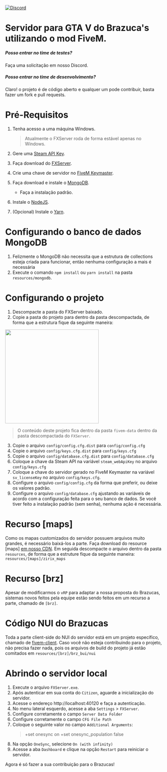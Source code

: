 [![Discord](https://img.shields.io/discord/591914197219016707.svg?label=&logo=discord&logoColor=ffffff&color=7389D8&labelColor=6A7EC2)](https://discord.gg/BAZ5aCU)

# Servidor para GTA V do Brazuca's utilizando o mod FiveM.

##### Posso entrar no time de testes?

Faça uma solicitação em nosso Discord.

##### Posso entrar no time de desenvolvimento?

Claro! o projeto é de código aberto e qualquer um pode contribuir, basta fazer um fork e pull requests.

# Pré-Requisitos

1. Tenha acesso a uma máquina Windows.

   > Atualmente o FXServer roda de forma estável apenas no Windows.

2. Gere uma [Steam API Key](https://steamcommunity.com/dev/apikey).

3. Faça download do [FXServer](https://runtime.fivem.net/artifacts/fivem/build_server_windows/master/).

4. Crie uma chave de servidor no [FiveM Keymaster](https://keymaster.fivem.net).

5. Faça download e instale o [MongoDB](https://www.mongodb.com/try/download/community?tck=docs_server).
    - Faça a instalação padrão.

6. Instale o [NodeJS](https://nodejs.org/en/download/).

7. (Opcional) Instale o [Yarn](https://classic.yarnpkg.com/en/docs/install).

# Configurando o banco de dados MongoDB

1. Felizmente o MongoDB não necessita que a estrutura de collections esteja criada para funcionar, então nenhuma
   configuração a mais é necessária
2. Execute o comando `npm install` ou `yarn install` na pasta `resources/mongodb`.

# Configurando o projeto

1. Descompacte a pasta do FXServer baixado.
2. Copie a pasta do projeto para dentro da pasta descompactada, de forma que a estrutura fique da seguinte maneira:

<img src="https://cdn.brz.gg/fivem-data/instalacao_servidor_1.png" width="300px"/>

> O conteúdo deste projeto fica dentro da pasta `fivem-data` dentro da pasta descompactada do `FXServer`.

3. Copie o arquivo `config/config.cfg.dist` para `config/config.cfg`
4. Copie o arquivo `config/keys.cfg.dist` para `config/keys.cfg`
5. Copie o arquivo `config/database.cfg.dist` para `config/database.cfg`
6. Coloque a chave da Steam API na variável `steam_webApiKey` no arquivo `config/keys.cfg`
7. Coloque a chave do servidor gerado no FiveM Keymaster na variável `sv_licenseKey` no arquivo `config/keys.cfg`.
8. Configure o arquivo `config/config.cfg` da forma que preferir, ou deixe os valores padrão.
9. Configure o arquivo `config/database.cfg` ajustando as variáveis de acordo com a configuração feita para o seu banco
   de dados. Se você tiver feito a instalação padrão (sem senha), nenhuma ação é necessária.

# Recurso [maps]

Como os mapas customizados do servidor possuem arquivos muito grandes, é necessário baixá-los a parte. Faça download do
resource [maps] [em nosso CDN](https://cdn.brz.gg/fivem-data/%5Bmap%5D.zip). Em seguida descompacte o arquivo dentro da
pasta `resources`, de forma que a estruture fique da seguinte maneira: `resources/[maps]/zirix_maps`

# Recurso [brz]

Apesar de modificarmos o `vRP` para adaptar a nossa proposta do Brazucas, sistemas novos feitos pela equipe estão sendo
feitos em um recurso a parte, chamado de `[brz]`.

# Código NUI do Brazucas

Toda a parte client-side do NUI do servidor está em um projeto específico, chamado
de [fivem-client](https://github.com/brazucas/fivem-client). Caso você não esteja contribuindo para o projeto, não
precisa fazer nada, pois os arquivos de build do projeto já estão comitados em `resources/[brz]/brz_bui/nui`

# Abrindo o servidor local

1. Execute o arquivo `FXServer.exe`.
2. Após autenticar em sua conta do `Citizen`, aguarde a inicialização do servidor.
3. Acesse o endereço http://localhost:40120 e faça a autenticação.
4. No menu lateral esquerdo, acesse a aba `Settings` > `FXServer`.
5. Configure corretamente o campo `Server Data Folder`
5. Configure corretamente o campo `CFG File Path`
5. Coloque o seguinte valor no campo `Additional Arguments`:
   > +set onesync on +set onesync_population false
7. Na opção `OneSync`, selecione `On (with infinity)`
8. Acesse a aba `Dashboard` e clique na opção `Restart` para reiniciar o servidor.

Agora é só fazer a sua contribuição para o Brazucas!
